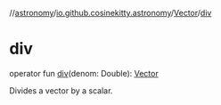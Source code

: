 //[astronomy](../../../index.md)/[io.github.cosinekitty.astronomy](../index.md)/[Vector](index.md)/[div](div.md)

# div

operator fun [div](div.md)(denom: Double): [Vector](index.md)

Divides a vector by a scalar.
